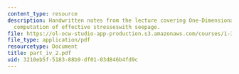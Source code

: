 ```yaml
---
content_type: resource
description: Handwritten notes from the lecture covering One-Dimensional Flow and
  computation of effective stresseswith seepage.
file: https://ol-ocw-studio-app-production.s3.amazonaws.com/courses/1-361-advanced-soil-mechanics-fall-2004/3210eb5f518388b9df0103d846b4fd9c_part_iv_2.pdf
file_type: application/pdf
resourcetype: Document
title: part_iv_2.pdf
uid: 3210eb5f-5183-88b9-df01-03d846b4fd9c
---
```

